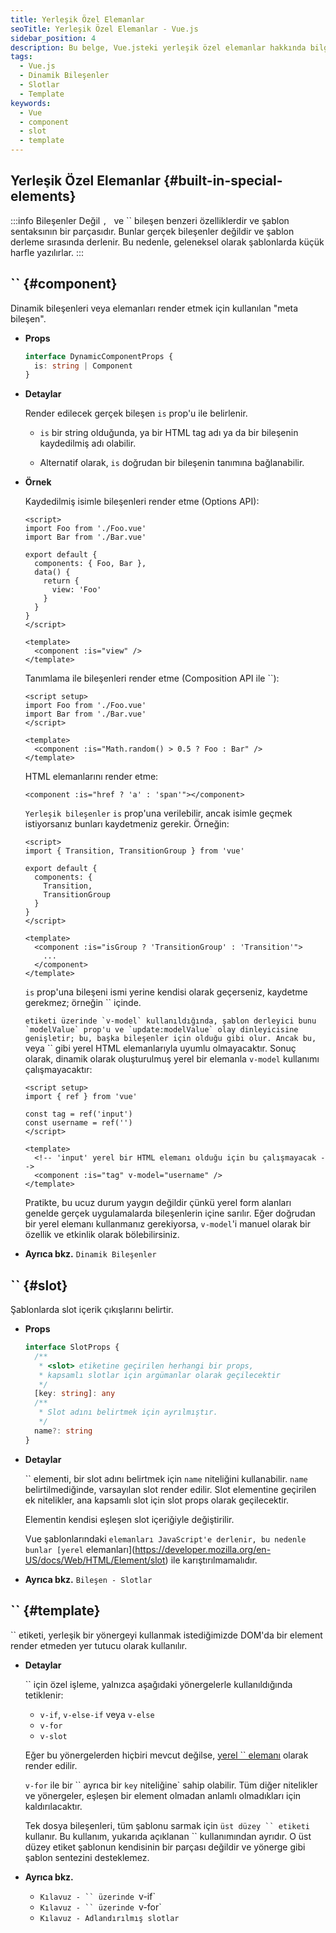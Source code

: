 ```yaml
---
title: Yerleşik Özel Elemanlar
seoTitle: Yerleşik Özel Elemanlar - Vue.js
sidebar_position: 4
description: Bu belge, Vue.jsteki yerleşik özel elemanlar hakkında bilgi sunmaktadır. ,  ve  etiketlerinin kullanımını detaylandırır.
tags: 
  - Vue.js
  - Dinamik Bileşenler
  - Slotlar
  - Template
keywords: 
  - Vue
  - component
  - slot
  - template
---
```

## Yerleşik Özel Elemanlar {#built-in-special-elements}

:::info Bileşenler Değil
``, `` ve `` bileşen benzeri özelliklerdir ve şablon sentaksının bir parçasıdır. Bunlar gerçek bileşenler değildir ve şablon derleme sırasında derlenir. Bu nedenle, geleneksel olarak şablonlarda küçük harfle yazılırlar.
:::

## `` {#component}

Dinamik bileşenleri veya elemanları render etmek için kullanılan "meta bileşen".

- **Props**

  ```ts
  interface DynamicComponentProps {
    is: string | Component
  }
  ```

- **Detaylar**

  Render edilecek gerçek bileşen `is` prop'u ile belirlenir.

  - `is` bir string olduğunda, ya bir HTML tag adı ya da bir bileşenin kaydedilmiş adı olabilir.
    
  - Alternatif olarak, `is` doğrudan bir bileşenin tanımına bağlanabilir.

- **Örnek**

  Kaydedilmiş isimle bileşenleri render etme (Options API):

  ```vue
  <script>
  import Foo from './Foo.vue'
  import Bar from './Bar.vue'

  export default {
    components: { Foo, Bar },
    data() {
      return {
        view: 'Foo'
      }
    }
  }
  </script>

  <template>
    <component :is="view" />
  </template>
  ```

  Tanımlama ile bileşenleri render etme (Composition API ile ``):

  ```vue
  <script setup>
  import Foo from './Foo.vue'
  import Bar from './Bar.vue'
  </script>

  <template>
    <component :is="Math.random() > 0.5 ? Foo : Bar" />
  </template>
  ```

  HTML elemanlarını render etme:

  ```vue-html
  <component :is="href ? 'a' : 'span'"></component>
  ```

  `Yerleşik bileşenler` `is` prop'una verilebilir, ancak isimle geçmek istiyorsanız bunları kaydetmeniz gerekir. Örneğin:

  ```vue
  <script>
  import { Transition, TransitionGroup } from 'vue'

  export default {
    components: {
      Transition,
      TransitionGroup
    }
  }
  </script>

  <template>
    <component :is="isGroup ? 'TransitionGroup' : 'Transition'">
      ...
    </component>
  </template>
  ```

  `is` prop'una bileşeni ismi yerine kendisi olarak geçerseniz, kaydetme gerekmez; örneğin `` içinde.

  `` etiketi üzerinde `v-model` kullanıldığında, şablon derleyici bunu `modelValue` prop'u ve `update:modelValue` olay dinleyicisine genişletir; bu, başka bileşenler için olduğu gibi olur. Ancak bu, `` veya `` gibi yerel HTML elemanlarıyla uyumlu olmayacaktır. Sonuç olarak, dinamik olarak oluşturulmuş yerel bir elemanla `v-model` kullanımı çalışmayacaktır:

  ```vue
  <script setup>
  import { ref } from 'vue'

  const tag = ref('input')
  const username = ref('')
  </script>

  <template>
    <!-- 'input' yerel bir HTML elemanı olduğu için bu çalışmayacak -->
    <component :is="tag" v-model="username" />
  </template>
  ```

  Pratikte, bu ucuz durum yaygın değildir çünkü yerel form alanları genelde gerçek uygulamalarda bileşenlerin içine sarılır. Eğer doğrudan bir yerel elemanı kullanmanız gerekiyorsa, `v-model`'i manuel olarak bir özellik ve etkinlik olarak bölebilirsiniz.

- **Ayrıca bkz.** `Dinamik Bileşenler`

## `` {#slot}

Şablonlarda slot içerik çıkışlarını belirtir.

- **Props**

  ```ts
  interface SlotProps {
    /**
     * <slot> etiketine geçirilen herhangi bir props,
     * kapsamlı slotlar için argümanlar olarak geçilecektir
     */
    [key: string]: any
    /**
     * Slot adını belirtmek için ayrılmıştır.
     */
    name?: string
  }
  ```

- **Detaylar**

  `` elementi, bir slot adını belirtmek için `name` niteliğini kullanabilir. `name` belirtilmediğinde, varsayılan slot render edilir. Slot elementine geçirilen ek nitelikler, ana kapsamlı slot için slot props olarak geçilecektir.

  Elementin kendisi eşleşen slot içeriğiyle değiştirilir.

  Vue şablonlarındaki `` elemanları JavaScript'e derlenir, bu nedenle bunlar [yerel `` elemanları](https://developer.mozilla.org/en-US/docs/Web/HTML/Element/slot) ile karıştırılmamalıdır.

- **Ayrıca bkz.** `Bileşen - Slotlar`

## `` {#template}

`` etiketi, yerleşik bir yönergeyi kullanmak istediğimizde DOM'da bir element render etmeden yer tutucu olarak kullanılır.

- **Detaylar**

  `` için özel işleme, yalnızca aşağıdaki yönergelerle kullanıldığında tetiklenir:

  - `v-if`, `v-else-if` veya `v-else`
  - `v-for`
  - `v-slot`

  Eğer bu yönergelerden hiçbiri mevcut değilse, [yerel `` elemanı](https://developer.mozilla.org/en-US/docs/Web/HTML/Element/template) olarak render edilir.

  `v-for` ile bir `` ayrıca bir `key` niteliğine` sahip olabilir. Tüm diğer nitelikler ve yönergeler, eşleşen bir element olmadan anlamlı olmadıkları için kaldırılacaktır.

  Tek dosya bileşenleri, tüm şablonu sarmak için `üst düzey `` etiketi` kullanır. Bu kullanım, yukarıda açıklanan `` kullanımından ayrıdır. O üst düzey etiket şablonun kendisinin bir parçası değildir ve yönerge gibi şablon sentezini desteklemez.

- **Ayrıca bkz.**
  - `Kılavuz - `` üzerinde `v-if`
  - `Kılavuz - `` üzerinde `v-for`
  - `Kılavuz - Adlandırılmış slotlar`